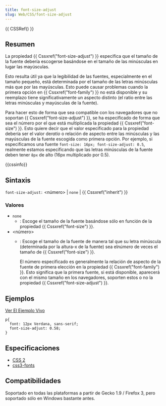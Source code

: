 ```yaml
---
title: font-size-adjust
slug: Web/CSS/font-size-adjust
---
```


{{ CSSRef() }}

## Resumen

La propiedad {{ Cssxref("font-size-adjust") }} especifica que el tamaño de la fuente debería escogerse basándose en el tamaño de las minúsculas en lugar las mayúsculas.

Esto resulta útil ya que la legibilidad de las fuentes, especialmente en el tamaño pequeño, está determinada por el tamaño de las letras minúsculas más que por las mayúsculas. Esto puede causar problemas cuando la primera opción en {{ Cssxref("font-family") }} no está disponible y su reemplazo tiene significativamente un aspecto distinto (el ratio entre las letras minúsculas y mayúsculas de la fuente).

Para hacer esto de forma que sea compatible con los navegadores que no soportan {{ Cssxref("font-size-adjust") }}, se ha especificado de forma que sea el número por el que está multiplicada la propiedad {{ Cssxref("font-size") }}. Esto quiere decir que el valor especificado para la propiedad debería ser el valor de*ratio* o relación de aspecto entre las minúsculas y las mayúsculas de la fuente escogida como primera opción. Por ejemplo, si especificamos una fuente `font-size: 16px; font-size-adjust: 0.5`, realmente estamos especificando que las letras minúsculas de la fuente deben tener `8px` de alto (16px multiplicado por 0.5).

{{cssinfo}}

## Sintaxis

`font-size-adjust:` \<número> | `none` | {{ Cssxref("inherit") }}

### Valores

- `none`
  - : Escoge el tamaño de la fuente basándose sólo en función de la propiedad {{ Cssxref("font-size") }}.
- \<número>
  - : Escoge el tamaño de la fuente de manera tal que su letra minúscula (determinada por la altura-x de la fuente) sea el*número* de veces el tamaño de {{ Cssxref("font-size") }}.

    El número especificado es generalmente la relación de aspecto de la fuente de primera elección en la propiedad {{ Cssxref("font-family") }}. Esto significa que la primera fuente, si está disponible, aparecerá con el mismo tamaño en los navegadores, soporten estos o no la propiedad {{ Cssxref("font-size-adjust") }}.

## Ejemplos

[Ver El Ejemplo Vivo](https://mdn.dev/archives/media/samples/cssref/font-size-adjust.html)

```
p{
  font: 12px Verdana, sans-serif;
  font-size-adjust: 0.58;
}
```

## Especificaciones

- [CSS 2](https://www.w3.org/TR/1998/REC-CSS2-19980512/fonts.html#propdef-font-size-adjust)
- [css3-fonts](https://www.w3.org/TR/css3-fonts/#font-size-adjust)

## Compatibilidades

Soportado en todas las plataformas a partir de Gecko 1.9 / Firefox 3, pero soportado sólo en Windows bastante antes.
